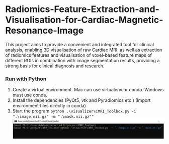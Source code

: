 # Radiomics-Feature-Extraction-and-Visualisation-for-Cardiac-Magnetic-Resonance-Image
This project aims to provide a convenient and integrated tool for clinical analysis, enabling 3D visualisation of raw Cardiac MRI, as well as extraction of radiomics features and visualisation of voxel-based feature maps of different ROIs in combination with image segmentation results, providing a strong basis for clinical diagnosis and research.
### Run with Python

1.  Create a virtual environment. Mac can use virtualenv or conda. Windows must use conda.
2.  Install the dependencies (PyQt5, vtk and Pyradiomics etc.)  (Import environment files directly in conda)
3.  Start the program `python .\visualizer\CMRI_Toolbox.py -i ".\image.nii.gz" -m ".\mask.nii.gz""`
![image](https://github.com/Noora-D/Radiomics-Feature-Extraction-and-Visualisation-for-Cardiac-Magnetic-Resonance-Image/blob/main/Anaconda.JPG)
